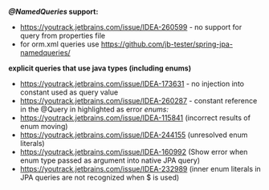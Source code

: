**_@NamedQueries_ support:**

- https://youtrack.jetbrains.com/issue/IDEA-260599 - no support for query from properties file
- for orm.xml queries use https://github.com/jb-tester/spring-jpa-namedqueries/

**explicit queries that use java types (including enums)**

- https://youtrack.jetbrains.com/issue/IDEA-173631 - no injection into constant used as query value
- https://youtrack.jetbrains.com/issue/IDEA-260287 - constant reference in the @Query in highlighted as error
_enums:_
- https://youtrack.jetbrains.com/issue/IDEA-115841 (incorrect results of enum moving)
- https://youtrack.jetbrains.com/issue/IDEA-244155 (unresolved enum literals)
- https://youtrack.jetbrains.com/issue/IDEA-160992 (Show error when enum type passed as argument into native JPA query)
- https://youtrack.jetbrains.com/issue/IDEA-232989 (inner enum literals in JPA queries are not recognized when $ is used)